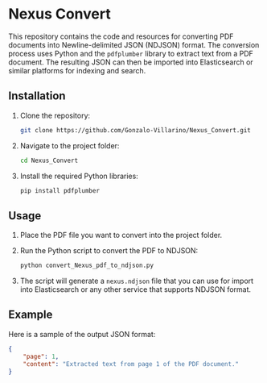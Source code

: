 # Nexus Convert

This repository contains the code and resources for converting PDF documents into Newline-delimited JSON (NDJSON) format. The conversion process uses Python and the `pdfplumber` library to extract text from a PDF document. The resulting JSON can then be imported into Elasticsearch or similar platforms for indexing and search.

## Installation

1. Clone the repository:
    ```bash
    git clone https://github.com/Gonzalo-Villarino/Nexus_Convert.git
    ```

2. Navigate to the project folder:
    ```bash
    cd Nexus_Convert
    ```

3. Install the required Python libraries:
    ```bash
    pip install pdfplumber
    ```

## Usage

1. Place the PDF file you want to convert into the project folder.

2. Run the Python script to convert the PDF to NDJSON:
    ```bash
    python convert_Nexus_pdf_to_ndjson.py
    ```

3. The script will generate a `nexus.ndjson` file that you can use for import into Elasticsearch or any other service that supports NDJSON format.

## Example
Here is a sample of the output JSON format:
```json
{
    "page": 1,
    "content": "Extracted text from page 1 of the PDF document."
}
